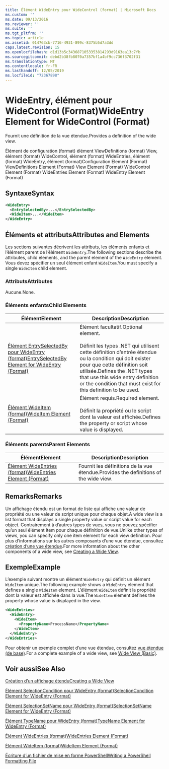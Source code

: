 ```yaml
---
title: Élément WideEntry pour WideControl (format) | Microsoft Docs
ms.custom: ''
ms.date: 09/13/2016
ms.reviewer: ''
ms.suite: ''
ms.tgt_pltfrm: ''
ms.topic: article
ms.assetid: 014763cb-7716-4931-899c-8375b5d7a3dd
caps.latest.revision: 15
ms.openlocfilehash: d1d13b5c3436871053353814293d9163ea13c7fb
ms.sourcegitcommit: debd2b38fb8070a7357bf1a4bf9cc736f3702f31
ms.translationtype: MT
ms.contentlocale: fr-FR
ms.lasthandoff: 12/05/2019
ms.locfileid: "72367898"
---
```

# <a name="wideentry-element-for-widecontrol-format"></a><span data-ttu-id="e797b-102">WideEntry, élément pour WideControl (Format)</span><span class="sxs-lookup"><span data-stu-id="e797b-102">WideEntry Element for WideControl (Format)</span></span>

<span data-ttu-id="e797b-103">Fournit une définition de la vue étendue.</span><span class="sxs-lookup"><span data-stu-id="e797b-103">Provides a definition of the wide view.</span></span>

<span data-ttu-id="e797b-104">Élément de configuration (format) élément ViewDefinitions (format) View, élément (format) WideControl, élément (format) WideEntries, élément (format) WideEntry, élément (format)</span><span class="sxs-lookup"><span data-stu-id="e797b-104">Configuration Element (Format) ViewDefinitions Element (Format) View Element (Format) WideControl Element (Format) WideEntries Element (Format) WideEntry Element (Format)</span></span>

## <a name="syntax"></a><span data-ttu-id="e797b-105">Syntaxe</span><span class="sxs-lookup"><span data-stu-id="e797b-105">Syntax</span></span>

```xml
<WideEntry>
  <EntrySelectedBy>...</EntrySelectedBy>
  <WideItem>...</WideItem>
</WideEntry>
```

## <a name="attributes-and-elements"></a><span data-ttu-id="e797b-106">Éléments et attributs</span><span class="sxs-lookup"><span data-stu-id="e797b-106">Attributes and Elements</span></span>

<span data-ttu-id="e797b-107">Les sections suivantes décrivent les attributs, les éléments enfants et l’élément parent de l’élément `WideEntry`.</span><span class="sxs-lookup"><span data-stu-id="e797b-107">The following sections describe the attributes, child elements, and the parent element of the `WideEntry` element.</span></span> <span data-ttu-id="e797b-108">Vous devez spécifier un seul élément enfant `WideItem`.</span><span class="sxs-lookup"><span data-stu-id="e797b-108">You must specify a single `WideItem` child element.</span></span>

### <a name="attributes"></a><span data-ttu-id="e797b-109">Attributs</span><span class="sxs-lookup"><span data-stu-id="e797b-109">Attributes</span></span>

<span data-ttu-id="e797b-110">Aucune.</span><span class="sxs-lookup"><span data-stu-id="e797b-110">None.</span></span>

### <a name="child-elements"></a><span data-ttu-id="e797b-111">Éléments enfants</span><span class="sxs-lookup"><span data-stu-id="e797b-111">Child Elements</span></span>

|<span data-ttu-id="e797b-112">Élément</span><span class="sxs-lookup"><span data-stu-id="e797b-112">Element</span></span>|<span data-ttu-id="e797b-113">Description</span><span class="sxs-lookup"><span data-stu-id="e797b-113">Description</span></span>|
|-------------|-----------------|
|[<span data-ttu-id="e797b-114">Élément EntrySelectedBy pour WideEntry (format)</span><span class="sxs-lookup"><span data-stu-id="e797b-114">EntrySelectedBy Element for WideEntry (Format)</span></span>](./entryselectedby-element-for-wideentry-format.md)|<span data-ttu-id="e797b-115">Élément facultatif.</span><span class="sxs-lookup"><span data-stu-id="e797b-115">Optional element.</span></span><br /><br /> <span data-ttu-id="e797b-116">Définit les types .NET qui utilisent cette définition d’entrée étendue ou la condition qui doit exister pour que cette définition soit utilisée.</span><span class="sxs-lookup"><span data-stu-id="e797b-116">Defines the .NET types that use this wide entry definition or the condition that must exist for this definition to be used.</span></span>|
|[<span data-ttu-id="e797b-117">Élément WideItem (format)</span><span class="sxs-lookup"><span data-stu-id="e797b-117">WideItem Element (Format)</span></span>](./wideitem-element-for-widecontrol-format.md)|<span data-ttu-id="e797b-118">Élément requis.</span><span class="sxs-lookup"><span data-stu-id="e797b-118">Required element.</span></span><br /><br /> <span data-ttu-id="e797b-119">Définit la propriété ou le script dont la valeur est affichée.</span><span class="sxs-lookup"><span data-stu-id="e797b-119">Defines the property or script whose value is displayed.</span></span>|

### <a name="parent-elements"></a><span data-ttu-id="e797b-120">Éléments parents</span><span class="sxs-lookup"><span data-stu-id="e797b-120">Parent Elements</span></span>

|<span data-ttu-id="e797b-121">Élément</span><span class="sxs-lookup"><span data-stu-id="e797b-121">Element</span></span>|<span data-ttu-id="e797b-122">Description</span><span class="sxs-lookup"><span data-stu-id="e797b-122">Description</span></span>|
|-------------|-----------------|
|[<span data-ttu-id="e797b-123">Élément WideEntries (format)</span><span class="sxs-lookup"><span data-stu-id="e797b-123">WideEntries Element (Format)</span></span>](./wideentries-element-for-widecontrol-format.md)|<span data-ttu-id="e797b-124">Fournit les définitions de la vue étendue.</span><span class="sxs-lookup"><span data-stu-id="e797b-124">Provides the definitions of the wide view.</span></span>|

## <a name="remarks"></a><span data-ttu-id="e797b-125">Remarks</span><span class="sxs-lookup"><span data-stu-id="e797b-125">Remarks</span></span>

<span data-ttu-id="e797b-126">Un affichage étendu est un format de liste qui affiche une valeur de propriété ou une valeur de script unique pour chaque objet.</span><span class="sxs-lookup"><span data-stu-id="e797b-126">A wide view is a list format that displays a single property value or script value for each object.</span></span> <span data-ttu-id="e797b-127">Contrairement à d’autres types de vues, vous ne pouvez spécifier qu’un seul élément Item pour chaque définition de vue.</span><span class="sxs-lookup"><span data-stu-id="e797b-127">Unlike other types of views, you can specify only one item element for each view definition.</span></span> <span data-ttu-id="e797b-128">Pour plus d’informations sur les autres composants d’une vue étendue, consultez [création d’une vue étendue](./creating-a-wide-view.md).</span><span class="sxs-lookup"><span data-stu-id="e797b-128">For more information about the other components of a wide view, see [Creating a Wide View](./creating-a-wide-view.md).</span></span>

## <a name="example"></a><span data-ttu-id="e797b-129">Exemple</span><span class="sxs-lookup"><span data-stu-id="e797b-129">Example</span></span>

<span data-ttu-id="e797b-130">L’exemple suivant montre un élément `WideEntry` qui définit un élément `WideItem` unique.</span><span class="sxs-lookup"><span data-stu-id="e797b-130">The following example shows a `WideEntry` element that defines a single `WideItem` element.</span></span> <span data-ttu-id="e797b-131">L’élément `WideItem` définit la propriété dont la valeur est affichée dans la vue.</span><span class="sxs-lookup"><span data-stu-id="e797b-131">The `WideItem` element defines the property whose value is displayed in the view.</span></span>

```xml
<WideEntries>
  <WideEntry>
    <WideItem>
      <PropertyName>ProcessName</PropertyName>
    </WideItem>
  </WideEntry>
</WideEntries>

```

<span data-ttu-id="e797b-132">Pour obtenir un exemple complet d’une vue étendue, consultez [vue étendue (de base)](./wide-view-basic.md).</span><span class="sxs-lookup"><span data-stu-id="e797b-132">For a complete example of a wide view, see [Wide View (Basic)](./wide-view-basic.md).</span></span>

## <a name="see-also"></a><span data-ttu-id="e797b-133">Voir aussi</span><span class="sxs-lookup"><span data-stu-id="e797b-133">See Also</span></span>

[<span data-ttu-id="e797b-134">Création d’un affichage étendu</span><span class="sxs-lookup"><span data-stu-id="e797b-134">Creating a Wide View</span></span>](./creating-a-wide-view.md)

[<span data-ttu-id="e797b-135">Élément SelectionCondition pour WideEntry (format)</span><span class="sxs-lookup"><span data-stu-id="e797b-135">SelectionCondition Element for WideEntry (Format)</span></span>](./selectioncondition-element-for-entryselectedby-for-widecontrol-format.md)

[<span data-ttu-id="e797b-136">Élément SelectionSetName pour WideEntry (format)</span><span class="sxs-lookup"><span data-stu-id="e797b-136">SelectionSetName Element for WideEntry (Format)</span></span>](./selectionsetname-element-for-entryselectedby-for-widecontrol-format.md)

[<span data-ttu-id="e797b-137">Élément TypeName pour WideEntry (format)</span><span class="sxs-lookup"><span data-stu-id="e797b-137">TypeName Element for WideEntry (Format)</span></span>](./typename-element-for-entryselectedby-for-wideentry-format.md)

[<span data-ttu-id="e797b-138">Élément WideEntries (format)</span><span class="sxs-lookup"><span data-stu-id="e797b-138">WideEntries Element (Format)</span></span>](./wideentries-element-for-widecontrol-format.md)

[<span data-ttu-id="e797b-139">Élément WideItem (format)</span><span class="sxs-lookup"><span data-stu-id="e797b-139">WideItem Element (Format)</span></span>](./wideitem-element-for-widecontrol-format.md)

[<span data-ttu-id="e797b-140">Écriture d’un fichier de mise en forme PowerShell</span><span class="sxs-lookup"><span data-stu-id="e797b-140">Writing a PowerShell Formatting File</span></span>](./writing-a-powershell-formatting-file.md)
